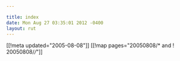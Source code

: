 ```yaml
---

title: index
date: Mon Aug 27 03:35:01 2012 -0400
layout: rut
---
```


[[!meta updated="2005-08-08"]]
[[!map pages="20050808/* and ! 20050808/*/*"]]

